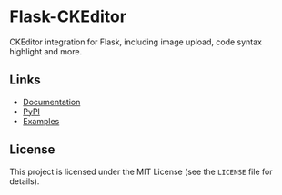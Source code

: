 # Flask-CKEditor

CKEditor integration for Flask, including image upload, code syntax highlight and more.

## Links

* [Documentation](https://flask-ckeditor.readthedocs.io/en/latest/)
* [PyPI](https://pypi.org/project/Flask-CKEditor/)
* [Examples](https://github.com/greyli/flask-ckeditor/tree/master/examples)

## License

This project is licensed under the MIT License (see the `LICENSE` file for details).
